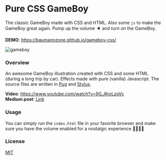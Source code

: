 
# Pure CSS GameBoy 
The classic GameBoy made with CSS and HTML. Also some `js` to make the GameBoy great again.
Pump up the volume :speaker: and _turn on_ the GameBoy.  

**DEMO**: https://baumannzone.github.io/gameboy-css/  

![gameboy](./docs/img.png)

### Overview
An awesome GameBoy illustration created with CSS and some HTML (during a long trip by car). Effects made with pure (vanilla) Javascript.
The source files are written in [Pug](https://github.com/pugjs/pug) and [Stylus](http://stylus-lang.com/).

**Video**: https://www.youtube.com/watch?v=9G_4hoLzoVc  
**Medium post**: [Link](https://medium.com/@baumannsito/dibujando-una-gameboy-con-css-b78e5f148eff) 

### Usage 
You can simply run the `index.html` file in your favorite browser and make sure you have the volume enabled for a 
nostalgic experience :space_invader::space_invader::space_invader::space_invader:

### License
[MIT](./license)

[hacktoberfest-badge]: https://img.shields.io/badge/hacktoberfest-%F0%9F%8E%83-fe962f.svg
[hacktoberfest]: https://hacktoberfest.digitalocean.com
